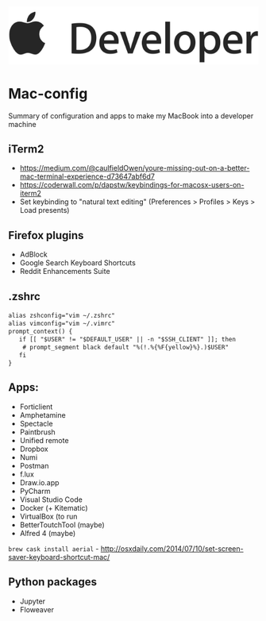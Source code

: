 ![Apple dev](https://raw.githubusercontent.com/aufbakanleitung/Mac-config/master/dev%20slim.png)

# Mac-config
Summary of configuration and apps to make my MacBook into a developer machine

## iTerm2
* https://medium.com/@caulfieldOwen/youre-missing-out-on-a-better-mac-terminal-experience-d73647abf6d7
* https://coderwall.com/p/dapstw/keybindings-for-macosx-users-on-iterm2
* Set keybinding to "natural text editing" (Preferences > Profiles > Keys > Load presents)


## Firefox plugins
* AdBlock
* Google Search Keyboard Shortcuts
* Reddit Enhancements Suite


## .zshrc
```
alias zshconfig="vim ~/.zshrc"
alias vimconfig="vim ~/.vimrc"
prompt_context() {
   if [[ "$USER" != "$DEFAULT_USER" || -n "$SSH_CLIENT" ]]; then
    # prompt_segment black default "%(!.%{%F{yellow}%}.)$USER"
   fi
}
```

## Apps:
* Forticlient
* Amphetamine 
* Spectacle
* Paintbrush
* Unified remote
* Dropbox
* Numi
* Postman
* f.lux
* Draw.io.app
* PyCharm
* Visual Studio Code
* Docker (+ Kitematic)
* VirtualBox (to run 
* BetterToutchTool (maybe)
* Alfred 4 (maybe)

`brew cask install aerial` - http://osxdaily.com/2014/07/10/set-screen-saver-keyboard-shortcut-mac/

## Python packages
* Jupyter
* Floweaver


